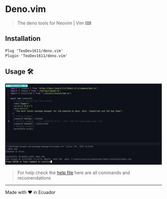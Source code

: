 # Deno.vim

> The deno tools for Neovim | Vim ⌨


## Installation

```shell
Plug 'TeoDev1611/deno.vim'
Plugin 'TeoDev1611/deno.vim'
```

## Usage 🛠

![Usage cap](./doc/deno_vim.png)

> For help check the [help file](./doc/deno.vim.txt) here are all commands and recomendations

---

Made with ❤ in Ecuador

